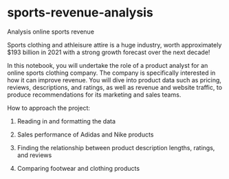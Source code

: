 # sports-revenue-analysis
Analysis online sports revenue

Sports clothing and athleisure attire is a huge industry, worth approximately $193 billion in 2021 with a strong growth forecast over the next decade!

In this notebook, you will undertake the role of a product analyst for an online sports clothing company. The company is specifically interested in how it can improve revenue. You will dive into product data such as pricing, reviews, descriptions, and ratings, as well as revenue and website traffic, to produce recommendations for its marketing and sales teams.

How to approach the project:

1. Reading in and formatting the data

2. Sales performance of Adidas and Nike products

3. Finding the relationship between product description lengths, ratings, and reviews

4. Comparing footwear and clothing products
